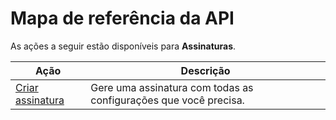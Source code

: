 # Mapa de referência da API

As ações a seguir estão disponíveis para **Assinaturas**.

|Ação|Descrição|
|---|---|
|[Criar assinatura](https://www.mercadopago[FAKER][URL][DOMAIN]/developers/pt/reference/subscriptions/_preapproval/post)|Gere uma assinatura com todas as configurações que você precisa.|
